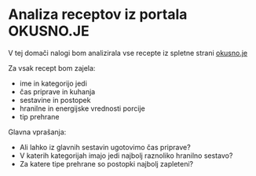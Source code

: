 # Analiza receptov iz portala OKUSNO.JE

V tej domači nalogi bom analizirala vse recepte iz spletne strani [okusno.je](https://okusno.je/iskanje)

Za vsak recept bom zajela:
* ime in kategorijo jedi
* čas priprave in kuhanja
* sestavine in postopek
* hranilne in energijske vrednosti porcije
* tip prehrane

Glavna vprašanja:
* Ali lahko iz glavnih sestavin ugotovimo čas priprave?
* V katerih kategorijah imajo jedi najbolj raznoliko hranilno sestavo?
* Za katere tipe prehrane so postopki najbolj zapleteni?